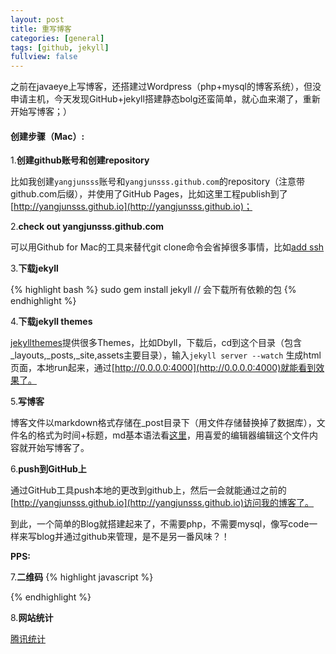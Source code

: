 ```yaml
---
layout: post
title: 重写博客
categories: [general]
tags: [github, jekyll]
fullview: false
---
```


之前在javaeye上写博客，还搭建过Wordpress（php+mysql的博客系统），但没申请主机，今天发现GitHub+jekyll搭建静态bolg还蛮简单，就心血来潮了，重新开始写博客；）

#### 创建步骤（Mac）:
1.**创建github账号和创建repository**

比如我创建`yangjunsss`账号和`yangjunsss.github.com`的repository（注意带github.com后缀），并使用了GitHub Pages，比如这里工程publish到了[http://yangjunsss.github.io](http://yangjunsss.github.io)；

2.**check out yangjunsss.github.com**

可以用Github for Mac的工具来替代git clone命令会省掉很多事情，比如[add ssh](https://help.github.com/articles/generating-ssh-keys)

3.**下载jekyll**

{% highlight bash %}
sudo gem install jekyll // 会下载所有依赖的包
{% endhighlight %}


4.**下载jekyll themes**

[jekyllthemes](http://jekyllthemes.org)提供很多Themes，比如Dbyll，下载后，cd到这个目录（包含_layouts,_posts,_site,assets主要目录），输入`jekyll server --watch` 生成html页面，本地run起来，通过[http://0.0.0.0:4000](http://0.0.0.0:4000)就能看到效果了。

5.**写博客**

博客文件以markdown格式存储在_post目录下（用文件存储替换掉了数据库），文件名的格式为时间+标题，md基本语法看[这里](https://help.github.com/articles/markdown-basics)，用喜爱的编辑器编辑这个文件内容就开始写博客了。

6.**push到GitHub上**

通过GitHub工具push本地的更改到github上，然后一会就能通过之前的[http://yangjunsss.github.io](http://yangjunsss.github.io)访问我的博客了。

到此，一个简单的Blog就搭建起来了，不需要php，不需要mysql，像写code一样来写blog并通过github来管理，是不是另一番风味？！

**PPS:**

7.**二维码**
{% highlight javascript %}
<script type="text/javascript">
document.write("<img src=\"https://chart.googleapis.com/chart?cht=qr&chs=120x120&choe=UTF-8&chld=L|2&chl="+encodeURI(window.location.href)+"\" width=\"120\" height=\"120\"/></img>");
</script>
{% endhighlight %}

8.**网站统计**

[腾讯统计](http://ta.qq.com)







